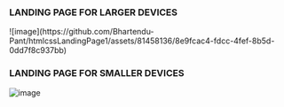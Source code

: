 <h3>LANDING PAGE FOR LARGER DEVICES</h3>
![image](https://github.com/Bhartendu-Pant/htmlcssLandingPage1/assets/81458136/8e9fcac4-fdcc-4fef-8b5d-0dd7f8c937bb)


</br>
<h3>LANDING PAGE FOR SMALLER DEVICES</h3>


![image](https://github.com/Bhartendu-Pant/htmlcssLandingPage1/assets/81458136/965aa482-1199-4983-bf1e-a78ac07c1f2d)

